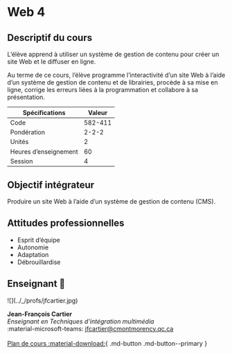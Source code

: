 # Web 4

## Descriptif du cours

L’élève apprend à utiliser un système de gestion de contenu pour créer un site Web et le diffuser en ligne.

Au terme de ce cours, l’élève programme l’interactivité d’un site Web à l’aide d’un système de gestion de contenu et de librairies, procède à sa mise en ligne, corrige les erreurs liées à la programmation et collabore à sa présentation.

| Spécifications        | Valeur  |
| --------------------- | ------- |
| Code                  | 582-411 |
| Pondération           | 2-2-2   |
| Unités                | 2       |
| Heures d’enseignement | 60      |
| Session               | 4       |

## Objectif intégrateur

Produire un site Web à l’aide d’un système de gestion de contenu (CMS).

## Attitudes professionnelles

* Esprit d’équipe
* Autonomie
* Adaptation
* Débrouillardise

## Enseignant 🌱

<div class="grid grid-auto" markdown>
  ![](../_/profs/jfcartier.jpg)

  **Jean-François Cartier**<br>
  _Enseignant en Techniques d'intégration multimédia_<br>
  :material-microsoft-teams: [jfcartier@cmontmorency.qc.ca](mailto:jfcartier@cmontmorency.qc.ca)<br><br>
  [Plan de cours :material-download:](./assets/documents/582-411_Web4_H2025_JFC.pdf){ .md-button .md-button--primary }
</div>